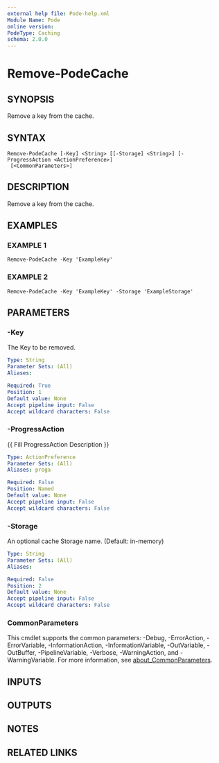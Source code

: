 ```yaml
---
external help file: Pode-help.xml
Module Name: Pode
online version:
PodeType: Caching
schema: 2.0.0
---
```


# Remove-PodeCache

## SYNOPSIS
Remove a key from the cache.

## SYNTAX

```
Remove-PodeCache [-Key] <String> [[-Storage] <String>] [-ProgressAction <ActionPreference>]
 [<CommonParameters>]
```

## DESCRIPTION
Remove a key from the cache.

## EXAMPLES

### EXAMPLE 1
```
Remove-PodeCache -Key 'ExampleKey'
```

### EXAMPLE 2
```
Remove-PodeCache -Key 'ExampleKey' -Storage 'ExampleStorage'
```

## PARAMETERS

### -Key
The Key to be removed.

```yaml
Type: String
Parameter Sets: (All)
Aliases:

Required: True
Position: 1
Default value: None
Accept pipeline input: False
Accept wildcard characters: False
```

### -ProgressAction
{{ Fill ProgressAction Description }}

```yaml
Type: ActionPreference
Parameter Sets: (All)
Aliases: proga

Required: False
Position: Named
Default value: None
Accept pipeline input: False
Accept wildcard characters: False
```

### -Storage
An optional cache Storage name.
(Default: in-memory)

```yaml
Type: String
Parameter Sets: (All)
Aliases:

Required: False
Position: 2
Default value: None
Accept pipeline input: False
Accept wildcard characters: False
```

### CommonParameters
This cmdlet supports the common parameters: -Debug, -ErrorAction, -ErrorVariable, -InformationAction, -InformationVariable, -OutVariable, -OutBuffer, -PipelineVariable, -Verbose, -WarningAction, and -WarningVariable. For more information, see [about_CommonParameters](http://go.microsoft.com/fwlink/?LinkID=113216).

## INPUTS

## OUTPUTS

## NOTES

## RELATED LINKS
